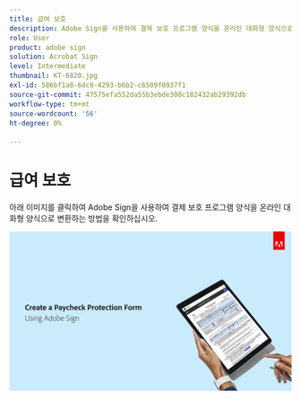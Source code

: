```yaml
---
title: 급여 보호
description: Adobe Sign을 사용하여 결제 보호 프로그램 양식을 온라인 대화형 양식으로 변환하는 방법에 대해 살펴보십시오
role: User
product: adobe sign
solution: Acrobat Sign
level: Intermediate
thumbnail: KT-6820.jpg
exl-id: 586bf1a8-6dc0-4293-b6b2-c6509f0937f1
source-git-commit: 47575efa552da55b3ebde308c182432ab29392db
workflow-type: tm+mt
source-wordcount: '56'
ht-degree: 0%

---
```


# 급여 보호

아래 이미지를 클릭하여 Adobe Sign을 사용하여 결제 보호 프로그램 양식을 온라인 대화형 양식으로 변환하는 방법을 확인하십시오.

[![결제 캡처 대화형 둘러보기](../assets/Paycheck.jpg)](https://acrobatusers.com/paycheck-protection-program-resource-hub/walkthrough/)

